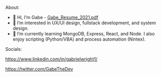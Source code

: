 About:
- 👋 Hi, I’m Gabe - [Gabe_Resume_2021.pdf](https://github.com/gabrielwright1/gabrielwright1/files/6795477/Gabe_Resume_2021.pdf)
- 👀 I’m interested in UX/UI design, fullstack development, and system design. 
- 🌱 I’m currently learning MongoDB, Express, React, and Node. I also enjoy scripting (Python/VBA) and process automation (Nintex).

Socials: 

https://www.linkedin.com/in/gabrielwright1/

https://twitter.com/GabeTheDev

<!---
gabrielwright1/gabrielwright1 is a ✨ special ✨ repository because its `README.md` (this file) appears on your GitHub profile.
You can click the Preview link to take a look at your changes.
--->
